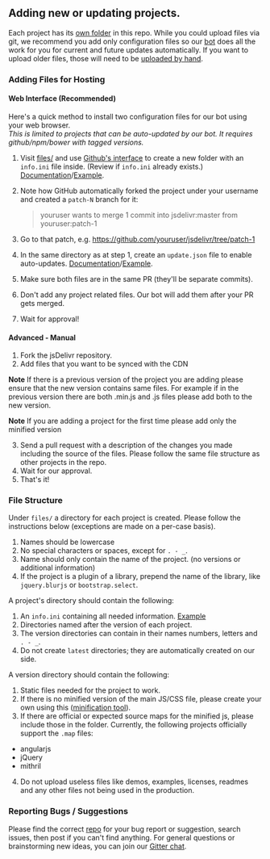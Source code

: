 Adding new or updating projects.
----

Each project has its [own folder](#file-structure) in this repo.  While you could upload files via git, we recommend you add only configuration files so our [bot](https://github.com/jsdelivr/libgrabber#libgrabber) does all the work for you for current and future updates automatically.  If you want to upload older files, those will need to be [uploaded by hand](#advanced---manual).

### Adding Files for Hosting

#### Web Interface (Recommended)


Here's a quick method to install two configuration files for our bot using your web browser.<br>
*This is limited to projects that can be auto-updated by our bot. It requires github/npm/bower with tagged versions.*

1. Visit [files/][1] and use [Github's interface](https://cloud.githubusercontent.com/assets/1834071/6826939/4019ce7a-d30d-11e4-8d1b-7821b923dd50.gif) to create a new folder with an `info.ini` file inside.  (Review if `info.ini` already exists.) [Documentation](https://github.com/jsdelivr/jsdelivr/blob/master/CONTRIBUTING.md#file-structure)/[Example][2].
2. Note how GitHub automatically forked the project under your username and created a `patch-N` branch for it:

    > 	youruser wants to merge 1 commit into jsdelivr:master from youruser:patch-1

3. Go to that patch, e.g. https://github.com/youruser/jsdelivr/tree/patch-1
4. In the same directory as at step 1, create an `update.json` file to enable auto-updates. [Documentation](https://github.com/jsdelivr/libgrabber#add-updatejson-schema)/[Example](https://github.com/jsdelivr/jsdelivr/blob/master/files/angular.moment/update.json).
5. Make sure both files are in the same PR (they'll be separate commits).
6. Don't add any project related files. Our bot will add them after your PR gets merged.
7. Wait for approval!

#### Advanced - Manual

 1. Fork the jsDelivr repository.
 2. Add files that you want to be synced with the CDN

  **Note** If there is a previous version of the project you are adding please ensure that the new version contains same files. For example if in the previous version there are both .min.js and .js files please add both to the new version.
  
  **Note** If you are adding a project for the first time please add only the minified version

 3. Send a pull request with a description of the changes you made including the source of the files. Please follow the same file structure as other projects in the repo.
 4. Wait for our approval.
 5. That's it!


### File Structure

Under `files/` a directory for each project is created. Please follow the instructions below (exceptions are made on a per-case basis).

1. Names should be lowercase
2. No special characters or spaces, except for `. - _`.
3. Name should only contain the name of the project. (no versions or additional information)
4. If the project is a plugin of a library, prepend the name of the library, like `jquery.blurjs` or `bootstrap.select`.

A project's directory should contain the following:

1. An `info.ini` containing all needed information. [Example][2]
2. Directories named after the version of each project.
3. The version directories can contain in their names numbers, letters and `. - _`.
4. Do not create `latest` directories; they are automatically created on our side.

A version directory should contain the following:

1. Static files needed for the project to work.
2. If there is no minified version of the main JS/CSS file, please create your own using this ([minification tool][3]).
3. If there are official or expected source maps for the minified js, please include those in the folder.  Currently, the following projects officially support the `.map` files:
  * angularjs
  * jQuery
  * mithril
4. Do not upload useless files like demos, examples, licenses, readmes and any other files not being used in the production.

### Reporting Bugs / Suggestions

Please find the correct [repo](https://github.com/jsdelivr) for your bug report or suggestion, search issues, then post if you can't find anything.  For general questions or brainstorming new ideas, you can join our [Gitter chat](https://gitter.im/jsdelivr/jsdelivr).


  [1]: https://github.com/jsdelivr/jsdelivr/tree/master/files
  [2]: https://github.com/jsdelivr/jsdelivr/blob/master/files/abaaso/info.ini
  [3]: http://refresh-sf.com/
